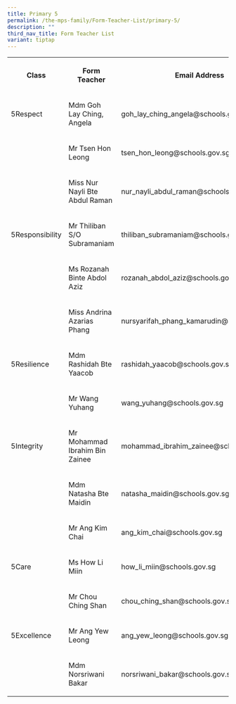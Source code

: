 ```yaml
---
title: Primary 5
permalink: /the-mps-family/Form-Teacher-List/primary-5/
description: ""
third_nav_title: Form Teacher List
variant: tiptap
---
```

<table><tbody><tr><th rowspan="1" colspan="1"><p>Class</p></th><th rowspan="1" colspan="1"><p>Form Teacher</p></th><th rowspan="1" colspan="1"><p>Email Address</p></th></tr><tr><td rowspan="1" colspan="1"><p>5Respect</p></td><td rowspan="1" colspan="1"><p>Mdm Goh Lay Ching, Angela</p></td><td rowspan="1" colspan="1"><p>goh_lay_ching_angela@schools.gov.sg</p></td></tr><tr><td rowspan="1" colspan="1"><p></p></td><td rowspan="1" colspan="1"><p>Mr Tsen Hon Leong</p></td><td rowspan="1" colspan="1"><p>tsen_hon_leong@schools.gov.sg</p></td></tr><tr><td rowspan="1" colspan="1"><p></p></td><td rowspan="1" colspan="1"><p>Miss Nur Nayli Bte Abdul Raman</p></td><td rowspan="1" colspan="1"><p>nur_nayli_abdul_raman@schools.gov.sg</p></td></tr><tr><td rowspan="1" colspan="1"><p>5Responsibility</p></td><td rowspan="1" colspan="1"><p>Mr Thiliban S/O Subramaniam</p></td><td rowspan="1" colspan="1"><p>thiliban_subramaniam@schools.gov.sg</p></td></tr><tr><td rowspan="1" colspan="1"><p></p></td><td rowspan="1" colspan="1"><p>Ms Rozanah Binte Abdol Aziz</p></td><td rowspan="1" colspan="1"><p>rozanah_abdol_aziz@schools.gov.sg</p></td></tr><tr><td rowspan="1" colspan="1"><p></p></td><td rowspan="1" colspan="1"><p>Miss Andrina Azarias Phang</p></td><td rowspan="1" colspan="1"><p>nursyarifah_phang_kamarudin@schools.gov.sg</p></td></tr><tr><td rowspan="1" colspan="1"><p>5Resilience</p></td><td rowspan="1" colspan="1"><p>Mdm Rashidah Bte Yaacob</p></td><td rowspan="1" colspan="1"><p>rashidah_yaacob@schools.gov.sg</p></td></tr><tr><td rowspan="1" colspan="1"><p></p></td><td rowspan="1" colspan="1"><p>Mr Wang Yuhang</p></td><td rowspan="1" colspan="1"><p>wang_yuhang@schools.gov.sg</p></td></tr><tr><td rowspan="1" colspan="1"><p>5Integrity</p></td><td rowspan="1" colspan="1"><p>Mr Mohammad Ibrahim Bin Zainee</p></td><td rowspan="1" colspan="1"><p>mohammad_ibrahim_zainee@schools.gov.sg</p></td></tr><tr><td rowspan="1" colspan="1"><p></p></td><td rowspan="1" colspan="1"><p>Mdm Natasha Bte Maidin</p></td><td rowspan="1" colspan="1"><p>natasha_maidin@schools.gov.sg</p></td></tr><tr><td rowspan="1" colspan="1"><p></p></td><td rowspan="1" colspan="1"><p>Mr Ang Kim Chai</p></td><td rowspan="1" colspan="1"><p>ang_kim_chai@schools.gov.sg</p></td></tr><tr><td rowspan="1" colspan="1"><p>5Care</p></td><td rowspan="1" colspan="1"><p>Ms How Li Miin</p></td><td rowspan="1" colspan="1"><p>how_li_miin@schools.gov.sg</p></td></tr><tr><td rowspan="1" colspan="1"><p></p></td><td rowspan="1" colspan="1"><p>Mr Chou Ching Shan</p></td><td rowspan="1" colspan="1"><p>chou_ching_shan@schools.gov.sg</p></td></tr><tr><td rowspan="1" colspan="1"><p>5Excellence</p></td><td rowspan="1" colspan="1"><p>Mr Ang Yew Leong</p></td><td rowspan="1" colspan="1"><p>ang_yew_leong@schools.gov.sg</p></td></tr><tr><td rowspan="1" colspan="1"><p></p></td><td rowspan="1" colspan="1"><p>Mdm Norsriwani Bakar</p></td><td rowspan="1" colspan="1"><p>norsriwani_bakar@schools.gov.sg</p></td></tr></tbody></table><p></p>